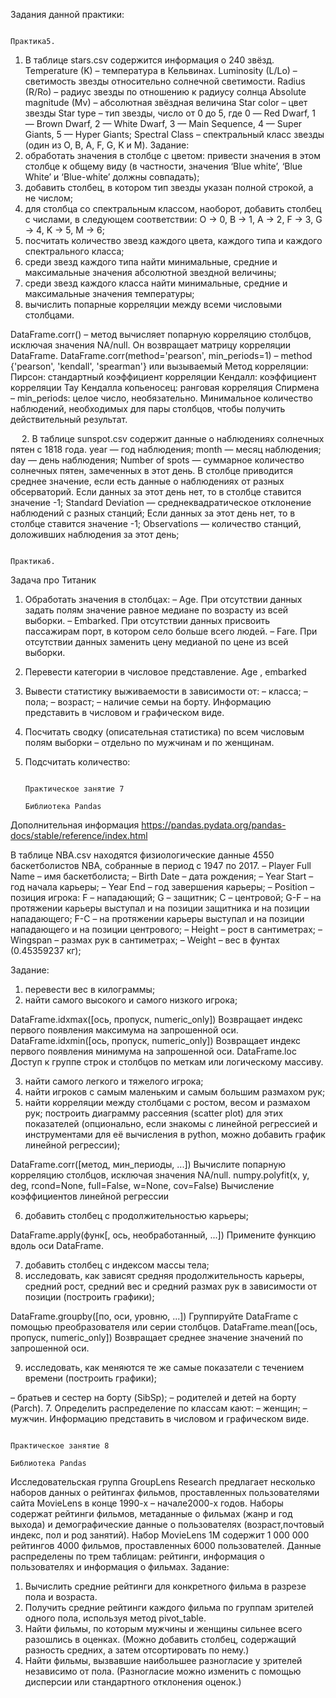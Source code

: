 Задания данной практики:

                                                                    Практика5.
1. В таблице stars.csv содержится информация о 240 звёзд.
Temperature (K) – температура в Кельвинах.
Luminosity (L/Lo) – cветимость звезды относительно солнечной светимости.
Radius (R/Ro) – радиус звезды по отношению к радиусу солнца
Absolute magnitude (Mv) – абсолютная звёздная величина
Star color – цвет звезды
Star type – тип звезды, число от 0 до 5, где
0 — Red Dwarf,
1 — Brown Dwarf,
2 — White Dwarf,
3 — Main Sequence,
4 — Super Giants,
5 — Hyper Giants;
Spectral Class – спектральный класс звезды (один из O, B, A, F, G, K и M).
Задание:
1. обработать значения в столбце с цветом: привести значения в этом столбце к общему виду (в частности, значения ‘Blue white’, ‘Blue White’ и ‘Blue-white’ должны совпадать);
2. добавить столбец, в котором тип звезды указан полной строкой, а не числом;
3. для столбца со спектральным классом, наоборот, добавить столбец с числами, в следующем соответствии:
O → 0,
B → 1,
A → 2,
F → 3,
G → 4,
K → 5,
M → 6;
4. посчитать количество звезд каждого цвета, каждого типа и каждого спектрального класса;
5. среди звезд каждого типа найти минимальные, средние и максимальные значения абсолютной звездной величины;
6. среди звезд каждого класса найти минимальные, средние и максимальные значения температуры;
7. вычислить попарные корреляции между всеми числовыми столбцами.


DataFrame.corr() – метод вычисляет попарную корреляцию столбцов, исключая значения NA/null. Он возвращает матрицу корреляции DataFrame.
DataFrame.corr(method='pearson', min_periods=1)
– method {'pearson', 'kendall', 'spearman'} или вызываемый
Метод корреляции:
Пирсон: стандартный коэффициент корреляции
Кендалл: коэффициент корреляции Тау Кендалла
копьеносец: ранговая корреляция Спирмена
– min_periods: целое число, необязательно. Минимальное количество наблюдений, необходимых для пары столбцов, чтобы получить действительный результат.


 
2. В таблице sunspot.csv содержит данные о наблюдениях солнечных пятен с 1818 года.
year — год наблюдения;
month — месяц наблюдения;
day — день наблюдения;
Number of spots — суммарное количество солнечных пятен, замеченных в этот день. В столбце приводится среднее значение, если есть данные о наблюдениях от разных обсерваторий. Если данных за этот день нет, то в столбце ставится значение -1;
Standard Deviation — среднеквадратическое отклонение наблюдений с разных станций; Если данных за этот день нет, то в столбце ставится значение -1;
Observations — количество станций, доложивших наблюдения за этот день;

                                                                            Практика6.
Задача про Титаник
1.  Обработать значения в столбцах:
– Age. При отсутствии данных задать полям значение равное медиане по возрасту из всей выборки.
– Embarked. При отсутствии данных присвоить пассажирам порт, в котором село больше всего людей.
– Fare. При отсутствии данных заменить цену медианой по цене из всей выборки.
2. Перевести категории в числовое представление. Age , embarked
3. Вывести статистику выживаемости в зависимости от:
– класса;
– пола;
– возраст;
– наличие семьи на борту.
Информацию представить в числовом и графическом виде.
4. Посчитать сводку (описательная статистика) по всем числовым полям выборки – отдельно по мужчинам и по женщинам.
5. Подсчитать количество:

                                                                              Практическое занятие 7
                                                                                Библиотека Pandas

Дополнительная информация
https://pandas.pydata.org/pandas-docs/stable/reference/index.html

В таблице NBA.csv находятся физиологические данные 4550 баскетболистов NBA, собранные в период с 1947 по 2017.
– Player Full Name – имя баскетболиста;
– Birth Date – дата рождения;
– Year Start – год начала карьеры;
– Year End – год завершения карьеры;
– Position – позиция игрока:
F – нападающий;
G – защитник;
C – центровой;
G-F – на протяжении карьеры выступал и на позиции защитника и на позиции нападающего;
F-C – на протяжении карьеры выступал и на позиции нападающего и на позиции центрового;
– Height – рост в сантиметрах;
– Wingspan – размах рук в сантиметрах;
– Weight – вес в фунтах (0.45359237 кг);

Задание:
1. перевести вес в килограммы;
2. найти самого высокого и самого низкого игрока;

DataFrame.idxmax([ось, пропуск, numeric_only])	Возвращает индекс первого появления максимума на запрошенной оси.
DataFrame.idxmin([ось, пропуск, numeric_only])
Возвращает индекс первого появления минимума на запрошенной оси.
DataFrame.loc
Доступ к группе строк и столбцов по меткам или логическому массиву.

3. найти самого легкого и тяжелого игрока;
4. найти игроков с самым маленьким и самым большим размахом рук;
5. найти корреляции между столбцами с ростом, весом и размахом рук; построить диаграмму рассеяния (scatter plot) для этих показателей (опционально, если знакомы с линейной регрессией и инструментами для её вычисления в python, можно добавить график линейной регрессии);

DataFrame.corr([метод, мин_периоды, ...])
Вычислите попарную корреляцию столбцов, исключая значения NA/null.
numpy.polyfit(x, y, deg, rcond=None, full=False, w=None, cov=False)	Вычисление коэффициентов линейной регрессии

6. добавить столбец с продолжительностью карьеры;

DataFrame.apply(функ[, ось, необработанный, ...])
Примените функцию вдоль оси DataFrame.

7. добавить столбец с индексом массы тела;
8. исследовать, как зависят средняя продолжительность карьеры, средний рост, средний вес и средний размах рук в зависимости от позиции (построить графики);

DataFrame.groupby([по, оси, уровню, ...])
Группируйте DataFrame с помощью преобразователя или серии столбцов.
DataFrame.mean([ось, пропуск, numeric_only])	Возвращает среднее значение значений по запрошенной оси.

9. исследовать, как меняются те же самые показатели с течением времени (построить графики);

– братьев и сестер на борту (SibSp);
– родителей и детей на борту (Parch).
7. Определить распределение по классам кают:
– женщин;
– мужчин.
Информацию представить в числовом и графическом виде.

                                                                                Практическое занятие 8
                                                                                  Библиотека Pandas

Исследовательская группа GroupLens Research предлагает несколько наборов данных о рейтингах фильмов, проставленных пользователями сайта MovieLens в конце 1990-х – начале2000-х годов. Наборы содержат рейтинги фильмов, метаданные о фильмах (жанр и год выхода) и демографические данные о пользователях (возраст,почтовый индекс, пол и род занятий).
Набор MovieLens 1M содержит 1 000 000 рейтингов 4000 фильмов, проставленных 6000 пользователей. Данные распределены по трем таблицам: рейтинги, информация о пользователях и информация о фильмах.
Задание:
1. Вычислить средние рейтинги для конкретного фильма в разрезе пола и возраста.
2. Получить средние рейтинги каждого фильма по группам зрителей одного пола, используя метод pivot_table.
3. Найти фильмы, по которым мужчины и женщины сильнее всего разошлись в оценках. (Можно добавить столбец, содержащий разность средних, а затем отсортировать по нему.)
4. Найти фильмы, вызвавшие наибольшее разногласие у зрителей независимо от пола. (Разногласие можно изменить с помощью дисперсии или стандартного отклонения оценок.)
